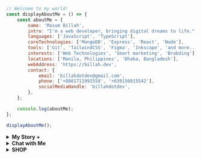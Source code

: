                                                
```javascript                                                                                                          
// Welcome to my world!                                                          
const displayAboutMe = () => {
    const aboutMe = {
        name: 'Masum Billah',
        intro: "I'm a web developer, bringing digital dreams to life.",
        languages: ['JavaScript', 'TypeScript'],
        coreTechnologies: ['MongoDB', 'Express', 'React', 'Node'],
        tools: ['Git', 'TailwindCSS', 'Figma', 'Inkscape', 'and more...'],
        interests: ['Web Technologies', 'Smart marketing', 'Brabding'],
        locations: ['Manila, Philippines', 'Dhaka, Bangladesh'],
        webAddress: 'https://billah.dev',
        contact: {
            email: 'billahdotdev@gmail.com',
            phone: ['+8801711992558', '+639156015542'],
            socialMediaHandle: 'billahdotdev',
        },
    };

    console.log(aboutMe);
};

displayAboutMe();   

```

<details> 
<summary><strong>My Story &#43;</strong></summary>                                      
  
<pre>
🙂 My Story:      
I am passionate about JavaScript and web technologies. Before the pandemic, I was just a struggling entrepreneur in the clothing industry.
'DhakaTeez' is a company where I hustled as a rainmaker. My business had its ups and downs, which were stressful, but I was learning 
 something new every day. During the pandemic, I decided to bring my passion into the business. Nowadays, two roles in my real-life game 
 are: Rainmaking for 'DhakaTeez' and 'Web Development Service'.  

👩‍💻 I Speak:
English, Bangla(Native), Taglish, and of course JavaScript!           

🎓 Certification:
I'm a Bangladesh University of Engineering and Technology (BUET) certified full-stack web developer   
on a journey of modern web mastery at the University of Helsinki.    
</pre>
</details>    


<details> 
<summary><strong>Chat with Me</strong></summary>         
 
<pre> 
There are times when you need someone to listen or give some advice. Book a slot to chat - anything from personal to career, 
Web Development, Graphic design, Digital Marketing, T-Shirt Business, and Mental Health.

The slots for June'25 and July'25 are fully booked. Availability for August will be announced in July'25 on my x account.   
<br />
For T-shirt Business inquiries, please fill out the <a href="https://docs.google.com/forms/d/e/1FAIpQLSef8mJz6FOO0TR3hb0upJO89fZXlB3xTG6W1qxsRAFUNTM74A/viewform?embedded=true" width="640" height="1442" frameborder="0" marginheight="0" marginwidth="0">Google Form</a> to receive a quick response. Thank you!
</pre>
</details>   
<details>
<summary><strong>SHOP</strong></summary>
 
# <img src="https://scontent.fdac2-1.fna.fbcdn.net/v/t39.30808-6/465125047_895983512627469_4433322105522532923_n.png?stp=dst-png_s960x960&_nc_cat=111&ccb=1-7&_nc_sid=cc71e4&_nc_eui2=AeF9ZRbetpz-K_ZL_2KNcQkff4s2cX0x1PJ_izZxfTHU8pmMml9UIvhp7JKaUMZi-B3nhqngqHj93iMI1M7IGpZa&_nc_ohc=PDM5npNkkqwQ7kNvgF7hGlQ&_nc_zt=23&_nc_ht=scontent.fdac2-1.fna&_nc_gid=ATEcSAE-G51NdEHYaPUSrni&oh=00_AYCCYBHmr0NB9fThJRx-cqf-_vqfTXJr2RUlcC6JyEbM4g&oe=676F79EB" alt="Garmetik Banner" style="width:100%;">](https://plus.unsplash.com/premium_photo-1673356301514-2cad91907f74?q=80&w=687&auto=format&fit=crop&ixlib=rb-4.1.0&ixid=M3wxMjA3fDB8MHxwaG90by1wYWdlfHx8fGVufDB8fHx8fA%3D%3D)

**Welcome to [GARMENTIK - Trendy & Affordable Clothing | Made in Bangladesh.](https://garmentik.com)**  


We offer trendy, affordable, and sustainable clothing crafted with 100% organic cotton and premium materials. Our collection features graphic t-shirts, printed t-shirts, and polo shirts designed for modern, fashion-conscious individuals. Shop exclusively online for stylish apparel proudly made in Bangladesh. Select your preferred T-shirt from the options below.

---
<div style="border: 1px solid #ddd; border-radius: 12px; padding: 16px; margin-bottom: 16px; box-shadow: 0 4px 6px rgba(0, 0, 0, 0.1); text-align: center; display: flex; flex-direction: column; justify-content: center; align-items: center; height: 300px;">
  <h3 style="font-size: 1.5rem; margin-top: 0;">Classic T-Shirt</h3>
  
  <!-- WhatsApp Logo and Website Link -->
  <div style="display: flex; justify-content: center; align-items: center; gap: 16px;">
    <!-- WhatsApp Logo -->
    <a href="#" style="text-decoration: none;">
      <img src="https://upload.wikimedia.org/wikipedia/commons/6/6b/WhatsApp.svg" alt="WhatsApp Logo" 
           style="width: 48px; height: 48px; cursor: pointer;">
    </a>
    <!-- Website Link -->
    <a href="https://garmntk.com" style="color: teal; text-decoration: none; font-weight: bold; font-size: 1rem;">
      Garmentik.com
    </a>
  </div>
</div>
  

---

### Cozy Digital
<div style="border: 1px solid #ddd; border-radius: 8px; padding: 16px; margin-bottom: 16px;">
  <img src="https://via.placeholder.com/600x600" alt="Cozy Hoodie" style="width:100%; border-radius: 8px;">
  <h3 style="margin-top: 10px;">Cozy Hoodie</h3>
  <p><strong>Price:</strong> $30</p>
  <p>Perfect for chilly days. Stay warm and stylish!</p>
  <a href="https://wa.me/+8801713401889?text=Hi%20there!%20I'm%20interested%20in%20your%20Cozy%20Hoodie" style="text-decoration:none;">
    <img src="https://img.shields.io/badge/Chat%20on-WhatsApp-brightgreen?style=for-the-badge&logo=whatsapp" alt="WhatsApp Button">
  </a>
</div>
---
